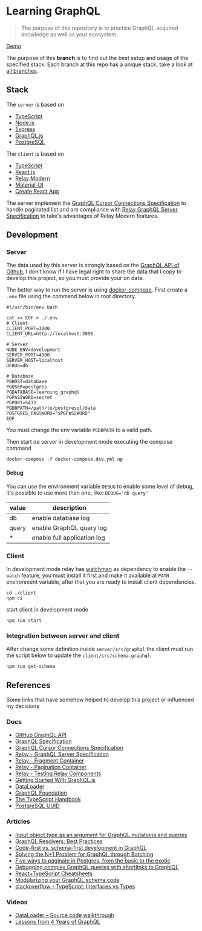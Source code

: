 # Learning GraphQL

> The purpose of this repository is to practice GraphQL acquired knowledge as well as your ecosystem

[Demo](http://ec2-3-133-112-31.us-east-2.compute.amazonaws.com)

The purpose of this **branch** is to find out the best setup and usage of the specified stack. Each branch at this repo has a unique stack, take a look at [all branches](https://github.com/belchior/learning-graphql/branches/all).

## Stack

The `server` is based on

- [TypeScript](https://github.com/microsoft/TypeScript)
- [Node.js](https://github.com/nodejs/node)
- [Express](https://github.com/expressjs/express)
- [GraphQL.js](https://github.com/graphql/graphql-js)
- [PostgreSQL](https://www.postgresql.org/)

The `client` is based on

- [TypeScript](https://github.com/microsoft/TypeScript)
- [React.js](https://github.com/facebook/react)
- [Relay Modern](https://github.com/facebook/relay)
- [Material-UI](https://github.com/mui-org/material-ui)
- [Create React App](https://github.com/facebook/create-react-app)

The server implement the [GraphQL Cursor Connections Specification](https://relay.dev/graphql/connections.htm) to handle paginated list and are compliance with [Relay GraphQL Server Specification](https://relay.dev/docs/en/graphql-server-specification.html) to take's advantages of Relay Modern features.

## Development

### Server

The data used by this server is strongly based on the [GraphQL API of Github](https://developer.github.com/v4/explorer/), I don't know if I have legal right to share the data that I copy to develop this project, so you must provide your on data.

The better way to run the server is using [docker-compose](https://docs.docker.com/compose/). First create a `.env` file using the command below in root directory.

```shell
#!/usr/bin/env bash

cat << EOF > ./.env
# Client
CLIENT_PORT=3000
CLIENT_URL=http://localhost:3000

# Server
NODE_ENV=development
SERVER_PORT=4000
SERVER_HOST=localhost
DEBUG=db

# Database
PGHOST=database
PGUSER=postgres
PGDATABASE=learning_graphql
PGPASSWORD=secret
PGPORT=5432
PGDBPATH=/path/to/postgresql/data
POSTGRES_PASSWORD="$PGPASSWORD"
EOF
```

You must change the env variable `PGDBPATH` to a valid path.

Then start de server in development mode executing the compose command

```shell
docker-compose -f docker-compose.dev.yml up
```

#### Debug

You can use the environment variable `DEBUG` to enable some level of debug, it's possible to use more than one, like: `DEBUG='db query'`

| value | description                 |
|-------|-----------------------------|
| db    | enable database log         |
| query | enable GraphQL query log    |
| *     | enable full application log |

### Client

In development mode relay has [watchman](https://github.com/facebook/watchman) as dependency to enable the `--watch` feature, you must install it first and make it available at `PATH` environment variable, after that you are ready to install client dependencies.

```shell
cd ./client
npm ci
```

start client in development mode

```shell
npm run start
```

### Integration between server and client

After change some definition inside `server/src/graphql` the client must run the script below to update the `client/src/schema.graphql`.

```shell
npm run get-schema
```

## References

Some links that have somehow helped to develop this project or influenced my decisions

### Docs

- [GitHub GraphQL API](https://developer.github.com/v4/explorer/)
- [GraphQL Specification](http://spec.graphql.org/June2018/)
- [GraphQL Cursor Connections Specification](https://relay.dev/graphql/connections.htm)
- [Relay - GraphQL Server Specification](https://relay.dev/docs/en/graphql-server-specification.html)
- [Relay - Fragment Container](https://relay.dev/docs/en/fragment-container)
- [Relay - Pagination Container](https://relay.dev/docs/en/pagination-container)
- [Relay - Testing Relay Components](https://relay.dev/docs/en/testing-relay-components#relay_test_operation)
- [Getting Started With GraphQL.js](https://graphql.org/graphql-js/)
- [DataLoader](https://github.com/graphql/dataloader)
- [GraphQL Foundation](https://foundation.graphql.org/)
- [The TypeScript Handbook](https://www.typescriptlang.org/docs/handbook/)
- [PostgreSQL UUID](https://www.postgresql.org/docs/9.1/uuid-ossp.html)

### Articles

- [Input object type as an argument for GraphQL mutations and queries](https://atheros.ai/blog/input-object-type-as-an-argument-for-graphql-mutations-and-queries)
- [GraphQL Resolvers: Best Practices](https://medium.com/paypal-engineering/graphql-resolvers-best-practices-cd36fdbcef55)
- [Code-first vs. schema-first development in GraphQL](https://blog.logrocket.com/code-first-vs-schema-first-development-graphql/)
- [Solving the N+1 Problem for GraphQL through Batching](https://engineering.shopify.com/blogs/engineering/solving-the-n-1-problem-for-graphql-through-batching)
- [Five ways to paginate in Postgres, from the basic to the exotic](https://www.citusdata.com/blog/2016/03/30/five-ways-to-paginate/)
- [Debugging complex GraphQL queries with shortlinks to GraphiQL](https://nilsnh.no/2018/08/04/debugging-complex-graphql-queries-with-shortlinks-to-graphiql/)
- [React+TypeScript Cheatsheets](https://github.com/typescript-cheatsheets/react-typescript-cheatsheet)
- [Modularizing your GraphQL schema code](https://www.apollographql.com/blog/modularizing-your-graphql-schema-code-d7f71d5ed5f2)
- [stackoverflow - TypeScript: Interfaces vs Types](https://stackoverflow.com/questions/37233735/typescript-interfaces-vs-types#answer-52682220)

### Videos

- [DataLoader – Source code walkthrough](https://www.youtube.com/watch?v=OQTnXNCDywA&feature=youtu.be)
- [Lessons from 4 Years of GraphQL](https://www.youtube.com/watch?v=zVNrqo9XGOs)
